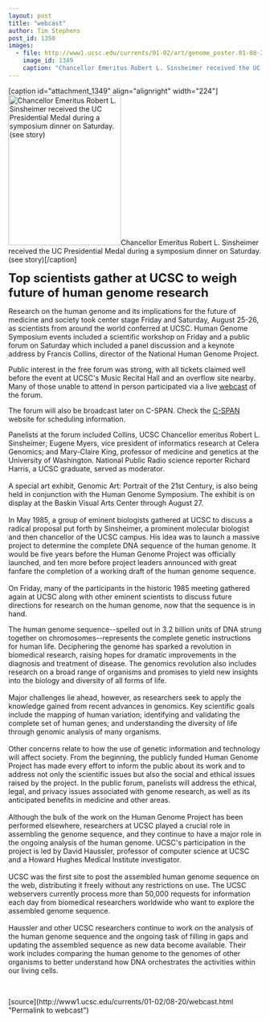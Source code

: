 ```yaml
---
layout: post
title: "webcast"
author: Tim Stephens
post_id: 1350
images:
  - file: http://www1.ucsc.edu/currents/01-02/art/genome_poster.01-08-20.224.gif
    image_id: 1349
    caption: "Chancellor Emeritus Robert L. Sinsheimer received the UC Presidential Medal during a symposium dinner on Saturday. (see story)"
---
```


[caption id="attachment_1349" align="alignright" width="224"]<a href="http://localhost/mysite/wp-content/uploads/2001/08/genome_poster.01-08-20.224.gif"><img class="size-full wp-image-1349" src="http://localhost/mysite/wp-content/uploads/2001/08/genome_poster.01-08-20.224.gif" alt="Chancellor Emeritus Robert L. Sinsheimer received the UC Presidential Medal during a symposium dinner on Saturday. (see story)" width="224" height="299" /></a>Chancellor Emeritus Robert L. Sinsheimer received the UC Presidential Medal during a symposium dinner on Saturday. (see story)[/caption]
<p>
  <font size="5"><b>Top scientists gather at UCSC to weigh future of human genome research</b></font>
</p>Research on the human genome and its implications for the future of medicine and society took center stage Friday and Saturday, August 25-26, as scientists from around the world conferred at UCSC. Human Genome Symposium events included a scientific workshop on Friday and a public forum on Saturday which included a panel discussion and a keynote address by Francis Collins, director of the National Human Genome Project.
<p>
  Public interest in the free forum was strong, with all tickets claimed well before the event at UCSC's Music Recital Hall and an overflow site nearby. Many of those unable to attend in person participated via a live <a href="http://genomesymposium.ucsc.edu/webcast.html">webcast</a> of the forum.
</p>
<p>
  The forum will also be broadcast later on C-SPAN. Check the <a href="http://www.c-span.org">C-SPAN</a> website for scheduling information.
</p>
<p>
  Panelists at the forum included Collins, UCSC Chancellor emeritus Robert L. Sinsheimer; Eugene Myers, vice president of informatics research at Celera Genomics; and Mary-Claire King, professor of medicine and genetics at the University of Washington. National Public Radio science reporter Richard Harris, a UCSC graduate, served as moderator.<br>
  <br>
  A special art exhibit, Genomic Art: Portrait of the 21st Century, is also being held in conjunction with the Human Genome Symposium. The exhibit is on display at the Baskin Visual Arts Center through August 27.<br>
  <br>
  In May 1985, a group of eminent biologists gathered at UCSC to discuss a radical proposal put forth by Sinsheimer, a prominent molecular biologist and then chancellor of the UCSC campus. His idea was to launch a massive project to determine the complete DNA sequence of the human genome. It would be five years before the Human Genome Project was officially launched, and ten more before project leaders announced with great fanfare the completion of a working draft of the human genome sequence.<br>
  <br>
  On Friday, many of the participants in the historic 1985 meeting gathered again at UCSC along with other eminent scientists to discuss future directions for research on the human genome, now that the sequence is in hand.
</p>
<p>
  The human genome sequence--spelled out in 3.2 billion units of DNA strung together on chromosomes--represents the complete genetic instructions for human life. Deciphering the genome has sparked a revolution in biomedical research, raising hopes for dramatic improvements in the diagnosis and treatment of disease. The genomics revolution also includes research on a broad range of organisms and promises to yield new insights into the biology and diversity of all forms of life.<br>
  <br>
  Major challenges lie ahead, however, as researchers seek to apply the knowledge gained from recent advances in genomics. Key scientific goals include the mapping of human variation; identifying and validating the complete set of human genes; and understanding the diversity of life through genomic analysis of many organisms.<br>
  <br>
  Other concerns relate to how the use of genetic information and technology will affect society. From the beginning, the publicly funded Human Genome Project has made every effort to inform the public about its work and to address not only the scientific issues but also the social and ethical issues raised by the project. In the public forum, panelists will address the ethical, legal, and privacy issues associated with genome research, as well as its anticipated benefits in medicine and other areas.<br>
  <br>
  Although the bulk of the work on the Human Genome Project has been performed elsewhere, researchers at UCSC played a crucial role in assembling the genome sequence, and they continue to have a major role in the ongoing analysis of the human genome. UCSC's participation in the project is led by David Haussler, professor of computer science at UCSC and a Howard Hughes Medical Institute investigator.<br>
  <br>
  UCSC was the first site to post the assembled human genome sequence on the web, distributing it freely without any restrictions on use<b>.</b> The UCSC webservers currently process more than 50,000 requests for information each day from biomedical researchers worldwide who want to explore the assembled genome sequence.<br>
  <br>
  Haussler and other UCSC researchers continue to work on the analysis of the human genome sequence and the ongoing task of filling in gaps and updating the assembled sequence as new data become available. Their work includes comparing the human genome to the genomes of other organisms to better understand how DNA orchestrates the activities within our living cells.
</p>
<p>
  <br>

</p>
[source](http://www1.ucsc.edu/currents/01-02/08-20/webcast.html "Permalink to webcast")
